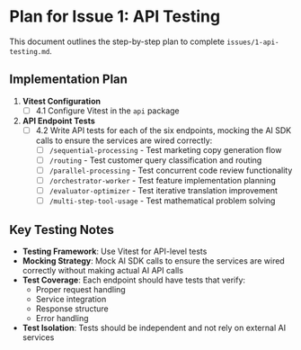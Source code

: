 # Plan for Issue 1: API Testing

This document outlines the step-by-step plan to complete `issues/1-api-testing.md`.

## Implementation Plan

1. **Vitest Configuration**
   - [ ] 4.1 Configure Vitest in the `api` package

2. **API Endpoint Tests**
   - [ ] 4.2 Write API tests for each of the six endpoints, mocking the AI SDK calls to ensure the services are wired correctly:
     - [ ] `/sequential-processing` - Test marketing copy generation flow
     - [ ] `/routing` - Test customer query classification and routing  
     - [ ] `/parallel-processing` - Test concurrent code review functionality
     - [ ] `/orchestrator-worker` - Test feature implementation planning
     - [ ] `/evaluator-optimizer` - Test iterative translation improvement
     - [ ] `/multi-step-tool-usage` - Test mathematical problem solving

## Key Testing Notes
- **Testing Framework**: Use Vitest for API-level tests
- **Mocking Strategy**: Mock AI SDK calls to ensure the services are wired correctly without making actual AI API calls
- **Test Coverage**: Each endpoint should have tests that verify:
  - Proper request handling
  - Service integration
  - Response structure
  - Error handling
- **Test Isolation**: Tests should be independent and not rely on external AI services
